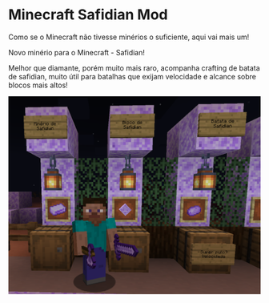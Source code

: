 # Minecraft Safidian Mod

Como se o Minecraft não tivesse minérios o suficiente, aqui vai mais um!

Novo minério para o Minecraft - Safidian!

Melhor que diamante, porém muito mais raro, acompanha crafting de batata de safidian, muito útil para batalhas que exijam velocidade e alcance sobre blocos mais altos!


![](SafidianMod/images/V1.3.png)
